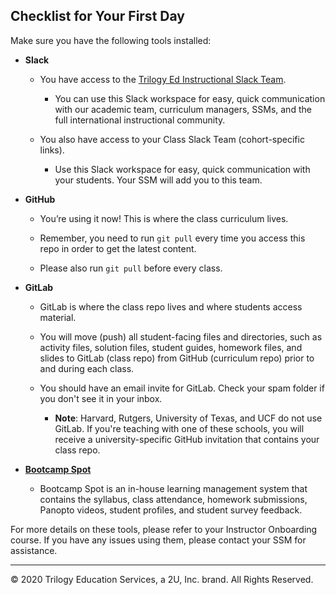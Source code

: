 
## Checklist for Your First Day

Make sure you have the following tools installed:

* **Slack**
    * You have access to the [Trilogy Ed Instructional Slack Team](https://app.slack.com/client/T0K6RN1FF/C0K6W8DCG). 
        * You can use this Slack workspace for easy, quick communication with our academic team, curriculum managers, SSMs, and the full international instructional community. 

    * You also have access to your Class Slack Team (cohort-specific links). 
        * Use this Slack workspace for easy, quick communication with your students. Your SSM will add you to this team. 


* **GitHub**
    * You’re using it now! This is where the class curriculum lives. 

    * Remember, you need to run `git pull` every time you access this repo in order to get the latest content.

    * Please also run `git pull` before every class.

* **GitLab**
    * GitLab is where the class repo lives and where students access material. 

    * You will move (push) all student-facing files and directories, such as activity files, solution files, student guides, homework files, and slides to GitLab (class repo) from GitHub (curriculum repo) prior to and during each class.

    * You should have an email invite for GitLab. Check your spam folder if you don't see it in your inbox.
        * **Note**: Harvard, Rutgers, University of Texas, and UCF do not use GitLab. If you're teaching with one of these schools, you will receive a university-specific GitHub invitation that contains your class repo. 

* [**Bootcamp Spot**](https://www.bootcampspot.com/login)
    - Bootcamp Spot is an in-house learning management system that contains the syllabus, class attendance, homework submissions,  Panopto videos, student profiles, and student survey feedback. 

For more details on these tools, please refer to your Instructor Onboarding course. If you have any issues using them, please contact your SSM for assistance.




---
© 2020 Trilogy Education Services, a 2U, Inc. brand. All Rights Reserved.
